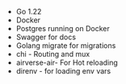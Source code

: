 - Go 1.22
- Docker
- Postgres running on Docker
- Swagger for docs
- Golang migrate for migrations 
- chi - Routing and mux
- airverse-air- For Hot reloading
- direnv - for loading env vars